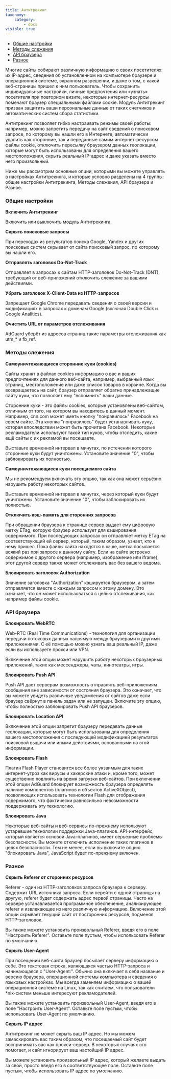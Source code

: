 ```yaml
---
title: Антитрекинг
taxonomy:
    category:
        - docs
visible: true
---
```


* [Общие настройки](#general)
* [Методы слежения](#methods)
* [API браузера](#browser-api)
* [Разное](#miscellaneous)

Многие сайты собирают различную информацию о своих посетителях: их IP-адрес, сведения об установленном на компьютере браузере и операционной системе, экранном разрешении, и даже о том, с какой веб-страницы пришел к ним пользователь. Чтобы сохранить индивидуальные настройки, личные предпочтения или «узнать» посетителя при повторном визите, некоторые интернет-ресурсы помечают браузер специальными файлами cookie. Модуль Антитрекинг призван защитить ваши персональные данные от таких счетчиков и автоматических систем сбора статистики. 

Антитрекинг позволяет гибко настраивать режимы своей работы: например, можно запретить передачу на сайт сведений о поисковом запросе, по которому вы нашли его в Интернете, автоматически удалить как сторонние, так и переданные самим интернет-ресурсом файлы cookie, отключить пересылку браузером данных геолокации, которые могут быть использованы для определения вашего местоположения, скрыть реальный IP-адрес и даже указать вместо него произвольный. 

Ниже мы рассмотрим основные опции, которыми вы можете управлять в настройках Антитрекинга, и которые условно разделены на 4 группы: общие настройки Антитрекинга, Методы слежения, API браузера и Разное.  

<a name="general"></a>

### Общие настройки

**Включить Антитрекинг**

Включить или выключить модуль Антитрекинга.

**Скрыть поисковые запросы**

При переходах из результатов поиска Google, Yandex и других поисковых систем скрывает от сайта поисковый запрос, по которому вы нашли его.

**Отправлять заголовок Do-Not-Track**

Отправляет в запросах к сайтам HTTP-заголовок Do-Not-Track (DNT), требующий от веб-приложений отключить слежение за вашими действиями. 

**Убрать заголовок X-Client-Data из HTTP-запросов**

Запрещает Google Chrome передавать сведения о своей версии и модификациях в запросах к доменам Google (включая Double Click и Google Analitics).

**Очистить URL от параметров отслеживания**

AdGuard уберёт из адресов страниц такие параметры отслеживания как utm_* и fb_ref.

<a name="methods"></a>

### Методы слежения

**Самоуничтожающиеся сторонние куки (cookies)**

Сайты хранят в файлах cookies информацию о вас и ваших предпочтениях для данного веб-сайта, например,  выбранный язык страниц, местоположение или даже список товаров в корзине. Когда вы возвращаетесь на сайт, браузер отправляет обратно принадлежащие сайту куки, что позволяет ему "вспомнить" ваши данные.

Сторонние куки - это файлы cookies, которые установлены веб-сайтом, отличным от того, на котором вы находитесь в данный момент. Например, cnn.com может иметь кнопку "понравилось" Facebook на своем сайте. Эта кнопка "понравилось" будет устанавливать куку, которая впоследствии может быть прочитана Facebook. Некоторые рекламодатели используют такой тип куков, чтобы отследить, какие ещё сайты с их рекламой вы посещаете. 

Выставьте временной интервал в минутах, по истечении которого сторонние куки будут уничтожены. Установите значение "0", чтобы заблокировать их полностью.

**Самоуничтожающиеся куки посещаемого сайта**

Мы не рекомендуем включать эту опцию, так как она может серьёзно нарушить работу некоторых сайтов.

Выставьте временной интервал в минутах, через который куки будут уничтожены. Установите значение "0", чтобы заблокировать их полностью.

**Отключить кэш-память для сторонних запросов**

При обращении браузера к странице сервер выдает ему цифровую метку ETag, которую браузер использует для кэширования содержимого. При последующих запросах он отправляет метку ETag на соответствующий ей сервер, который, таким образом, узнает, кто к нему пришел. Пока файлы сайта находятся в кэше, метка посылается всякий раз при запросе к данному сайту. Если на сайте встроено содержимое с другого сервера (например, изображение или iframe), этот другой сервер также может отслеживать вас без вашего ведома.

**Блокировать заголовок Authorization**

Значение заголовка "Authorization" кэшируется браузером, а затем отправляется вместе с каждым запросом к этому домену. Это означает, что он может использоваться с целью отслеживания, как например файлы cookie.
    
<a name="browser-api"></a>

### API браузера

**Блокировать WebRTC**

Web-RTC (Real Time Communications) - технология для организации передачи потоковых данных напрямую между браузерами и другими приложениями. С её помощью можно узнать ваш реальный IP, даже если вы используете прокси или VPN. 

Включение этой опции может нарушить работу некоторых браузерных приложений, таких как мессенджеры, чаты, кинотеатры, игры.

**Блокировать Push API**

Push API дает серверам возможность отправлять веб-приложениям сообщения вне зависимости от состояния браузера. Это означает, что вы можете увидеть различные уведомления от сайтов даже если браузер свёрнут в панель задач или не запущен. Включите эту опцию, чтобы полностью заблокировать Push API браузеров.

**Блокировать Location API**

Включение этой опции запретит браузеру передавать данные геолокации, которые могут быть использованы для определения вашего местоположения с последующей модификацией результатов поисковой выдачи или иными действиями, основанными на этой информации.

**Блокировать Flash**

Плагин Flash Player становится все более уязвимым для таких интернет-угроз как вирусы и хакерские атаки и, кроме того, может существенно повлиять на время загрузки веб-сайтов. При включении этой опции AdGuard блокирует возможность браузера определять наличие компонентов (плагинов и объектов ActiveXObject), позволяющих использовать технологии Flash для отображения содержимого, что фактически равносильно невозможности поддерживать эту технологию.

**Блокировать Java**

Некоторые веб-сайты и веб-сервисы по-прежнему используют устаревшие технологии поддержки Java-плагинов. API-интерфейс, который является основой Java-плагинов, имеет серьезные проблемы безопасности. Вы можете отключить исполнение таких плагинов в целях безопасности. Тем не менее, если вы включите опцию "блокировать Java", JavaScript будет по-прежнему включен.

<a name="miscellaneous"></a>

### Разное

**Cкрыть Referer от сторонних ресурсов**

Referer - один из HTTP-заголовков запроса браузера к серверу. Содержит URL источника запроса. Если перейти с одной страницы на другую, referer будет содержать адрес первой страницы. Часто на сервере устанавливается программное обеспечение, анализирующее referer и извлекающее из него различную информацию. Включение этой опции скрывает текущий сайт от посторонних ресурсов, подменяя HTTP-заголовок.

Вы также можете установить произвольный Referer, введя его в поле "Настроить Referer". Оставьте поле пустым, чтобы использовать Referer по умолчанию.

**Скрыть User-Agent**

При посещении веб-сайта браузер посылает серверу информацию о себе. Это текстовая строка, являющаяся частью HTTP-запроса и начинающаяся с "User-Agent:". Обычно она включает в себя название и версию браузера, операционной системы компьютера и сведения о языковых настройках. Мы всегда заменяем информацию о вашей операционной системе на Linux, так как считаем, что пользователи *nix-систем меньше интересуют рекламодателей.

Вы также можете установить произвольный User-Agent, введя его в поле "Настроить User-Agent". Оставьте поле пустым, чтобы использовать User-Agent по умолчанию.

**Скрыть IP адрес**

Антитрекинг не может скрыть ваш IP адрес. Но мы можем замаскировать вас таким образом, что посещаемый сайт будет воспринимать вас как прокси-сервер. В некоторых случаях это помогает, и сайт игнорирует ваш настойщий IP адрес.

Вы можете установить произвольный IP адрес, который желаете выдать за свой, просто введя его в соответствующее поле. Оставьте поле пустым, чтобы использовать IP адрес по умолчанию.
